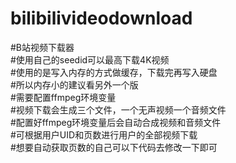 # bilibilivideodownload

#B站视频下载器  
#使用自己的seedid可以最高下载4K视频  
#使用的是写入内存的方式做缓存，下载完再写入硬盘  
#所以内存小的建议看另外一个版  
#需要配置ffmpeg环境变量  
#视频下载会生成三个文件，一个无声视频一个音频文件  
#配置好ffmpeg环境变量后会自动合成视频和音频文件  
#可根据用户UID和页数进行用户的全部视频下载  
#想要自动获取页数的自己可以下代码去修改一下即可  
